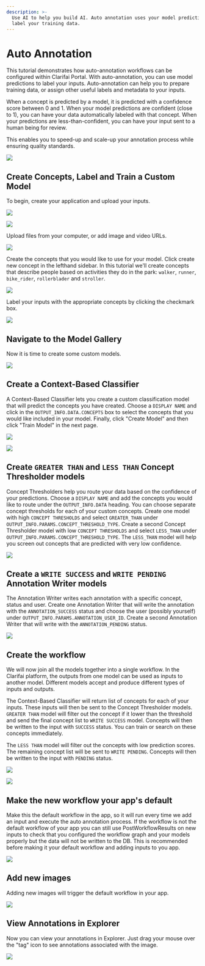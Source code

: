 ```yaml
---
description: >-
  Use AI to help you build AI. Auto annotation uses your model predictions to
  label your training data.
---
```


# Auto Annotation

This tutorial demonstrates how auto-annotation workflows can be configured within Clarifai Portal. With auto-annotation, you can use model predictions to label your inputs. Auto-annotation can help you to prepare training data, or assign other useful labels and metadata to your inputs.

When a concept is predicted by a model, it is predicted with a confidence score between 0 and 1. When your model predictions are confident \(close to 1\), you can have your data automatically labeled with that concept. When your predictions are less-than-confident, you can have your input sent to a human being for review.

This enables you to speed-up and scale-up your annotation process while ensuring quality standards.

![](../../.gitbook/assets/auto_annotation.jpg)

## Create Concepts, Label and Train a Custom Model

To begin, create your application and upload your inputs.

![](../../.gitbook/assets/create_auto_annotation_demo%20%281%29%20%282%29%20%282%29%20%282%29%20%282%29%20%282%29%20%284%29%20%285%29%20%284%29%20%282%29.jpg)

![](../../.gitbook/assets/auto_annotation_app_details.jpg)

Upload files from your computer, or add image and video URLs.

![](../../.gitbook/assets/add_inputs_auto_demo%20%281%29%20%283%29%20%283%29%20%283%29%20%283%29%20%283%29%20%285%29%20%286%29%20%286%29.jpg)

Create the concepts that you would like to use for your model. Click create new concept in the lefthand sidebar. In this tutorial we'll create concepts that describe people based on activities they do in the park: `walker`, `runner`, `bike_rider`, `rollerblader` and `stroller`.

![](../../.gitbook/assets/create_concepts_auto_a%20%281%29%20%282%29%20%282%29%20%282%29%20%282%29%20%282%29%20%284%29%20%285%29%20%286%29%20%285%29.jpg)

Label your inputs with the appropriate concepts by clicking the checkmark box.

![](../../.gitbook/assets/label_inputs_aa%20%281%29%20%281%29%20%282%29%20%283%29%20%283%29%20%283%29%20%283%29%20%285%29%20%286%29%20%283%29%20%285%29.jpg)

## Navigate to the Model Gallery

Now it is time to create some custom models.

![](../../.gitbook/assets/model_gallery%20%281%29%20%283%29%20%283%29%20%282%29%20%284%29.jpg)

## Create a Context-Based Classifier

A Context-Based Classifier lets you create a custom classification model that will predict the concepts you have created. Choose a `DISPLAY NAME` and click in the `OUTPUT_INFO.DATA.CONCEPTS` box to select the concepts that you would like included in your model. Finally, click "Create Model" and then click "Train Model" in the next page.

![](../../.gitbook/assets/create_cbc_aa%20%281%29%20%282%29%20%282%29%20%282%29%20%282%29%20%282%29%20%283%29%20%282%29.jpg)

![](../../.gitbook/assets/train_cbc_aa%20%281%29%20%282%29%20%282%29%20%282%29%20%282%29%20%282%29%20%284%29%20%285%29%20%284%29%20%283%29.jpg)

## Create `GREATER THAN` and `LESS THAN` Concept Thresholder models

Concept Thresholders help you route your data based on the confidence of your predictions. Choose a `DISPLAY NAME` and add the concepts you would like to route under the `OUTPUT_INFO.DATA` heading. You can choose separate concept thresholds for each of your custom concepts. Create one model with high `CONCEPT THRESHOLDS` and select `GREATER_THAN` under `OUTPUT_INFO.PARAMS.CONCEPT_THRESHOLD_TYPE`. Create a second Concept Thresholder model with low `CONCEPT THRESHOLDS` and select `LESS_THAN` under `OUTPUT_INFO.PARAMS.CONCEPT_THRESHOLD_TYPE`. The `LESS_THAN` model will help you screen out concepts that are predicted with very low confidence.

![](../../.gitbook/assets/concept_thresholder.jpg)

## Create a `WRITE SUCCESS` and `WRITE PENDING` Annotation Writer models

The Annotation Writer writes each annotation with a specific concept, status and user. Create one Annotation Writer that will write the annotation with the `ANNOTATION_SUCCESS` status and choose the user \(possibly yourself\) under `OUTPUT_INFO.PARAMS.ANNOTATION_USER_ID`. Create a second Annotation Writer that will write with the `ANNOTATION_PENDING` status.

![](../../.gitbook/assets/annotation_writer%20%281%29%20%281%29%20%282%29%20%283%29%20%283%29%20%283%29%20%283%29%20%284%29%20%281%29%20%285%29.jpg)

## Create the workflow

We will now join all the models together into a single workflow. In the Clarifai platform, the outputs from one model can be used as inputs to another model. Different models accept and produce different types of inputs and outputs.

The Context-Based Classifier will return list of concepts for each of your inputs. These inputs will then be sent to the Concept Thresholder models. `GREATER THAN` model will filter out the concept if it lower than the threshold and send the final concept list to `WRITE SUCCESS` model. Concepts will then be written to the input with `SUCCESS` status. You can train or search on these concepts immediately.

The `LESS THAN` model will filter out the concepts with low prediction scores. The remaining concept list will be sent to `WRITE PENDING`. Concepts will then be written to the input with `PENDING` status.

![](../../.gitbook/assets/create_workflow_aa%20%281%29%20%282%29%20%282%29%20%282%29%20%282%29%20%282%29%20%284%29%20%285%29%20%286%29%20%283%29.jpg)

![](../../.gitbook/assets/connect_nodes_aa%20%286%29.jpg)

## Make the new workflow your app's default

Make this the default workflow in the app, so it will run every time we add an input and execute the auto annotation process. If the workflow is not the default workflow of your app you can still use PostWorkflowResults on new inputs to check that you configured the workflow graph and your models properly but the data will not be written to the DB. This is recommended before making it your default workflow and adding inputs to you app.

![](../../.gitbook/assets/set_as_default%20%281%29%20%281%29%20%282%29%20%282%29%20%282%29%20%282%29%20%282%29%20%284%29%20%285%29%20%283%29%20%284%29.jpg)

## Add new images

Adding new images will trigger the default workflow in your app.

![](../../.gitbook/assets/add_additional_inputs%20%281%29%20%281%29%20%282%29%20%282%29%20%282%29%20%282%29%20%282%29%20%284%29%20%285%29%20%284%29.jpg)

## View Annotations in Explorer

Now you can view your annotations in Explorer. Just drag your mouse over the "tag" icon to see annotations associated with the image.

![](../../.gitbook/assets/aa_inputs.jpg)

